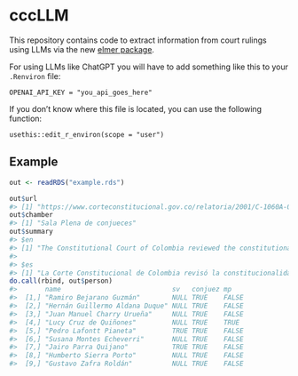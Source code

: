 
<!-- README.md is generated from README.Rmd. Please edit that file -->

# cccLLM

<!-- badges: start -->
<!-- badges: end -->

This repository contains code to extract information from court rulings
using LLMs via the new [elmer package](https://elmer.tidyverse.org/).

For using LLMs like ChatGPT you will have to add something like this to
your `.Renviron` file:

    OPENAI_API_KEY = "you_api_goes_here"

If you don’t know where this file is located, you can use the following
function:

    usethis::edit_r_environ(scope = "user")

## Example

``` r
out <- readRDS("example.rds")

out$url
#> [1] "https://www.corteconstitucional.gov.co/relatoria/2001/C-1060A-01.htm"
out$chamber
#> [1] "Sala Plena de conjueces"
out$summary
#> $en
#> [1] "The Constitutional Court of Colombia reviewed the constitutionality of article 206, numeral 7, of the Tax Statute as modified by article 20 of Law 488 of 1998, which exempted certain representation expenses of public officials from income tax. The plaintiff argued the provision violated the constitutional principles of equality, equity, and progressivity, as it granted tax exemptions on representation expenses for high-ranking public officials, which constituted a privilege not justified by social or economic ends. The Court declared the exoneration unconstitutional, noting that the exemption violated the principles of justice and equality, as it disproportionately benefited high-income individuals and was incongruous with the duties of social solidarity. Dissenting opinions argued that such exemptions could be justified as a form of recognition for the dignified status of these positions."
#> 
#> $es
#> [1] "La Corte Constitucional de Colombia revisó la constitucionalidad del artículo 206, numeral 7, del Estatuto Tributario, modificado por el artículo 20 de la Ley 488 de 1998, que eximía de impuestos sobre la renta ciertos gastos de representación de altos funcionarios públicos. La demandante alegaba que la disposición violaba los principios constitucionales de igualdad, equidad y progresividad, al conceder exenciones tributarias sobre los gastos de representación de estos funcionarios, constituyendo un privilegio no justificado por fines sociales o económicos. La Corte declaró inconstitucional la exoneración, destacando que violaba los principios de justicia e igualdad, al beneficiar desproporcionadamente a personas con altos ingresos y era incongruente con los deberes de solidaridad social. Opiniones disidentes argumentaron que dichas exenciones podrían justificarse como una forma de reconocimiento del estatus digno de estos cargos."
do.call(rbind, out$person)
#>       name                            sv   conjuez mp   
#>  [1,] "Ramiro Bejarano Guzmán"        NULL TRUE    FALSE
#>  [2,] "Hernán Guillermo Aldana Duque" NULL TRUE    FALSE
#>  [3,] "Juan Manuel Charry Urueña"     NULL TRUE    FALSE
#>  [4,] "Lucy Cruz de Quiñones"         NULL TRUE    TRUE 
#>  [5,] "Pedro Lafontt Pianeta"         TRUE TRUE    FALSE
#>  [6,] "Susana Montes Echeverri"       NULL TRUE    FALSE
#>  [7,] "Jairo Parra Quijano"           TRUE TRUE    FALSE
#>  [8,] "Humberto Sierra Porto"         NULL TRUE    FALSE
#>  [9,] "Gustavo Zafra Roldán"          NULL TRUE    FALSE
```
